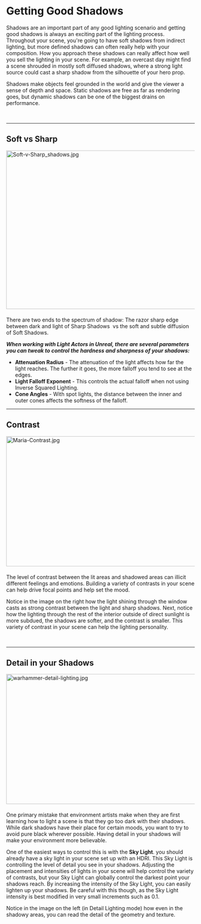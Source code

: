 # Getting Good Shadows

<p>Shadows are an important part of any good lighting scenario and getting good shadows is always an exciting part of the lighting process. Throughout your scene, you're going to have soft shadows from indirect lighting, but more defined shadows can often really help with your composition. How you approach these shadows can really affect how well you sell the lighting in your scene. For example, an overcast day might find a scene shrouded in mostly soft diffused shadows, where a strong light source could cast a sharp shadow from the silhouette of your hero prop.</p>
<p><span>Shadows make objects feel grounded in the world and give the viewer a sense of depth and space. Static shadows are free as far as rendering goes, but dynamic shadows can be one of the biggest drains on performance.</span></p>
<p>&nbsp;</p>
<hr style="clear: both;">
<h2>Soft vs Sharp</h2>
<p><img style="float: right; padding: 0 0 20px 20px;" src="https://vertexschool.instructure.com/courses/17/files/873/preview?verifier=VdPWq3fYsqbxIdeK4e0wuZoxT6nSffgNaRjF149I" alt="Soft-v-Sharp_shadows.jpg" width="600" height="423" data-api-endpoint="https://vertexschool.instructure.com/api/v1/courses/17/files/873" data-api-returntype="File"></p>
<p>There are two ends to the spectrum of shadow: The razor sharp edge between dark and light of Sharp Shadows&nbsp; vs the soft and subtle diffusion of Soft Shadows.</p>
<p><em><strong>When working with Light Actors in Unreal, there are several parameters you can tweak to control the hardness and sharpness of your shadows:</strong></em></p>
<ul>
<li>
<strong>Attenuation Radius</strong> - The attenuation of the light affects how far the light reaches. The further it goes, the more falloff you tend to see at the edges.</li>
<li>
<strong>Light Falloff Exponent</strong> - This controls the actual falloff when not using Inverse Squared Lighting.</li>
<li>
<strong>Cone Angles</strong> - With spot lights, the distance between the inner and outer cones affects the softness of the falloff.</li>
</ul>
<hr style="clear: both;">
<h2>Contrast</h2>
<p><img style="float: right; padding: 0 0 20px 20px;" src="https://vertexschool.instructure.com/courses/17/files/907/preview?verifier=29PzEBW5WQfpnmnTY3XWpKTBCpjHFquNbtXAwAnr" alt="Maria-Contrast.jpg" width="600" height="347" data-api-endpoint="https://vertexschool.instructure.com/api/v1/courses/17/files/907" data-api-returntype="File"></p>
<p>The level of contrast between the lit areas and shadowed areas can illicit different feelings and emotions. Building a variety of contrasts in your scene can help drive focal points and help set the mood.</p>
<p>Notice in the image on the right how the light shining through the window casts as strong contrast between the light and sharp shadows. Next, notice how the lighting through the rest of the interior outside of direct sunlight is more subdued, the shadows are softer, and the contrast is smaller. This variety of contrast in your scene can help the lighting personality.</p>
<p>&nbsp;</p>
<hr style="clear: both;">
<h2>Detail in your Shadows</h2>
<p><img style="float: right; padding: 0 0 20px 20px;" src="https://vertexschool.instructure.com/courses/17/files/904/preview?verifier=katF0xNyqafkSLKGsJlW5o0X5vWIlQQ987ydGMyp" alt="warhammer-detail-lighting.jpg" width="600" height="347" data-api-endpoint="https://vertexschool.instructure.com/api/v1/courses/17/files/904" data-api-returntype="File"></p>
<p>One primary mistake that environment artists make when they are first learning how to light a scene is that they go too dark with their shadows. While dark shadows have their place for certain moods, you want to try to avoid pure black wherever possible. Having detail in your shadows will make your environment more believable.&nbsp;</p>
<p>One of the easiest ways to control this is with the <strong>Sky Light</strong>. you should already have a sky light in your scene set up with an HDRI. This Sky Light is controlling the level of detail you see in your shadows. Adjusting the placement and intensities of lights in your scene will help control the variety of contrasts, but your Sky Light can globally control the darkest point your shadows reach. By increasing the intensity of the Sky Light, you can easily lighten up your shadows. Be careful with this though, as the Sky Light intensity is best modified in very small increments such as 0.1.</p>
<p>Notice in the image on the left (in Detail Lighting mode) how even in the shadowy areas, you can read the detail of the geometry and texture.</p>